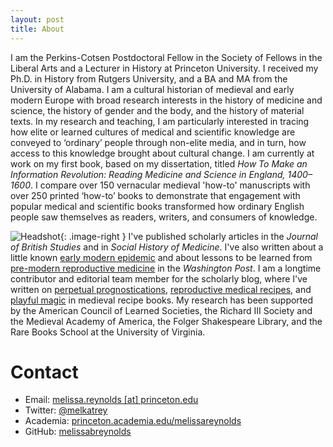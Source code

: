 ```yaml
---
layout: post
title: About
---
```

<style type="text/css">
    .image-right {
      display: block;
      width: 200px;
      height: 200px;
      margin-left: 10px;
      margin-right: auto;
      float: right;
    }
    </style>
    
I am the Perkins-Cotsen Postdoctoral Fellow in the Society of Fellows in
the Liberal Arts and a Lecturer in History at Princeton University. I received my Ph.D. 
in History from Rutgers University, and a BA and MA from the University of Alabama. I am 
a cultural historian of medieval and early modern Europe with broad research interests in the 
history of medicine and science, the history of gender and the body, and the history of 
material texts. In my research and teaching, I am particularly interested in 
tracing how elite or learned cultures of medical and scientific knowledge are conveyed 
to ‘ordinary’ people through non-elite media, and in turn, how access to this knowledge
brought about cultural change. I am currently at work on my first book, based on my
dissertation, titled _How To Make an Information Revolution: Reading Medicine and Science 
in England, 1400–1600_. I compare over 150 vernacular medieval 'how-to' manuscripts 
with over 250 printed ‘how-to’ books to demonstrate that engagement 
with popular medical and scientific books transformed how ordinary English people saw 
themselves as readers, writers, and consumers of knowledge. 

![Headshot](https://avatars2.githubusercontent.com/u/69817007?s=460&u=b1acb5c1629bad199696e6007e3c2919322bea79&v=4){: .image-right } 
I've published scholarly articles in the _Journal of British Studies_ and in _Social History of Medicine_. I've also written
about a little known [early modern epidemic](https://www.washingtonpost.com/outlook/2020/03/18/communication-failures-pandemic-can-be-catastrophic/) 
and about lessons to be learned from [pre-modern reproductive medicine](https://www.washingtonpost.com/outlook/2019/05/09/key-lowering-americas-high-rates-maternal-mortality/) in the _Washington Post_. 
I am a longtime contributor and editorial team member for the scholarly blog, 
where I've written on [perpetual prognostications,](https://recipes.hypotheses.org/17522)
[reproductive medical recipes,](https://recipes.hypotheses.org/15134) and [playful magic](https://recipes.hypotheses.org/14220) in medieval recipe books. 
My research has been supported by the American Council of Learned Societies, the Richard III Society and the Medieval 
Academy of America, the Folger Shakespeare Library, and the Rare Books School at the 
University of Virginia. 



# Contact

* Email: [melissa.reynolds [at] princeton.edu](mailto:melissa.reynolds@princeton.edu)
* Twitter: [@melkatrey](http://www.twitter.com/melkatrey)
* Academia: [princeton.academia.edu/melissareynolds](https://princeton.academia.edu/MelissaReynolds)
* GitHub: [melissabreynolds](https://www.github.com/melissabreynolds)